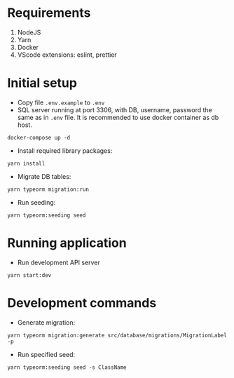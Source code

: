 # Requirements

1. NodeJS
2. Yarn
3. Docker
4. VScode extensions: eslint, prettier

# Initial setup

-   Copy file `.env.example` to `.env`
-   SQL server running at port 3306, with DB, username, password the same as in `.env` file. It is recommended to use docker container as db host.

```
docker-compose up -d
```

-   Install required library packages:

```
yarn install
```

-   Migrate DB tables:

```
yarn typeorm migration:run
```

-   Run seeding:

```
yarn typeorm:seeding seed
```

# Running application

-   Run development API server

```
yarn start:dev
```

# Development commands

-   Generate migration:

```
yarn typeorm migration:generate src/database/migrations/MigrationLabel -p
```

-   Run specified seed:

```
yarn typeorm:seeding seed -s ClassName
```
